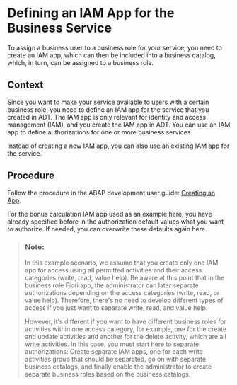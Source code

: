 <!-- loio3fb85a8f999141ce83614800a714101e -->

# Defining an IAM App for the Business Service

To assign a business user to a business role for your service, you need to create an IAM app, which can then be included into a business catalog, which, in turn, can be assigned to a business role.



## Context

Since you want to make your service available to users with a certain business role, you need to define an IAM app for the service that you created in ADT. The IAM app is only relevant for identity and access management \(IAM\), and you create the IAM app in ADT. You can use an IAM app to define authorizations for one or more business services.

Instead of creating a new IAM app, you can also use an existing IAM app for the service.



## Procedure

Follow the procedure in the ABAP development user guide: [Creating an App](https://help.sap.com/viewer/5371047f1273405bb46725a417f95433/Cloud/en-US/20e1cd934af24d1fb75a8315b24d2539.html).

For the bonus calculation IAM app used as an example here, you have already specified before in the authorization default values what you want to authorize. If needed, you can overwrite these defaults again here.

> ### Note:  
> In this example scenario, we assume that you create only one IAM app for access using all permitted activities and their access categories \(write, read, value help\). Be aware at this point that in the business role Fiori app, the administrator can later separate authorizations depending on the access categories \(write, read, or value help\). Therefore, there's no need to develop different types of access if you just want to separate write, read, and value help.
> 
> However, it's different if you want to have different business roles for activities within one access category, for example, one for the create and update activities and another for the delete activity, which are all write activities. In this case, you must start here to separate authorizations: Create separate IAM apps, one for each write activities group that should be separated, go on with separate business catalogs, and finally enable the administrator to create separate business roles based on the business catalogs.


